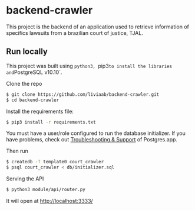 # backend-crawler

This project is the backend of an application used to retrieve information of specifics lawsuits from a brazilian court of justice, TJAL.


## Run locally

This project was built using `python3, `pip3` to install the libraries and `PostgreSQL v10.10`.

Clone the repo
```sh
$ git clone https://github.com/liviaab/backend-crawler.git
$ cd backend-crawler
```

Install the requirements file:
```sh
$ pip3 install -r requirements.txt
```


You must have a user/role configured to run the database initializer.
If you have problems, check out [Troubleshooting & Support](https://postgresapp.com/documentation/troubleshooting.html) of Postgres.app.

Then run
```sh
$ createdb -T template0 court_crawler
$ psql court_crawler < db/initializer.sql
```


Serving the API
```sh
$ python3 module/api/router.py
```

It will open at [http://localhost:3333/](http://localhost:3333/)
